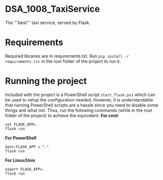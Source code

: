 # DSA_1008_TaxiService
The '''best''' taxi service, served by Flask. 

# Requirements
Required libraries are in requirements.txt.
Run `pip install -r requirements.txt` in the root folder of the project to run it.

# Running the project
Included with the project is a PowerShell script `start_flask.ps1` which can be used to setup the configuration needed. However, it is understandable that running PowerShell scripts are a hassle since you need to disable some things and what not. Thus, run the following commands (while in the root folder of the project) to achieve the equivalent.
**For cmd:**

    set FLASK_APP=.
    flask run
   
**For PowerShell**

    $env:FLASK_APP = "."
    flask run

**For Linux/Unix**

    export FLASK_APP=.
    flask run

